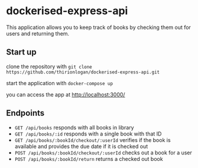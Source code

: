 # dockerised-express-api

This application allows you to keep track of books by checking them out for users and returning them.

## Start up

clone the repository with `git clone https://github.com/thirionlogan/dockerised-express-api.git`

start the application with `docker-compose up`

you can access the app at [http://localhost:3000/](http://localhost:3000/)

## Endpoints

- `GET /api/books` responds with all books in library
- `GET /api/books/:id` responds with a single book with that ID
- `GET /api/books/:bookId/checkout/:userId` verifies if the book is available and provides the due date if it is checked out
- `POST /api/books/:bookId/checkout/:userId` checks out a book for a user
- `POST /api/books/:bookId/return` returns a checked out book
